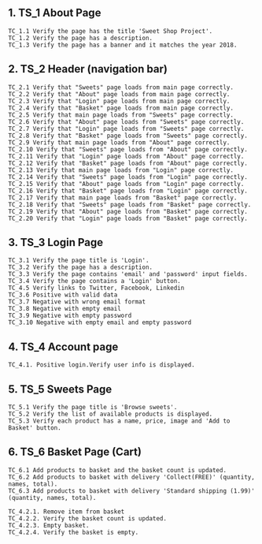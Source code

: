 ## 1. TS_1 About Page
    TC_1.1 Verify the page has the title 'Sweet Shop Project'.
    TC_1.2 Verify the page has a description.
    TC_1.3 Verify the page has a banner and it matches the year 2018.

## 2. TS_2 Header (navigation bar) 
    TC_2.1 Verify that "Sweets" page loads from main page correctly.
    TC_2.2 Verify that "About" page loads from main page correctly.
    TC_2.3 Verify that "Login" page loads from main page correctly.
    TC_2.4 Verify that "Basket" page loads from main page correctly.
    TC_2.5 Verify that main page loads from "Sweets" page correctly.
    TC_2.6 Verify that "About" page loads from "Sweets" page correctly.
    TC_2.7 Verify that "Login" page loads from "Sweets" page correctly.
    TC_2.8 Verify that "Basket" page loads from "Sweets" page correctly.
    TC_2.9 Verify that main page loads from "About" page correctly.
    TC_2.10 Verify that "Sweets" page loads from "About" page correctly.
    TC_2.11 Verify that "Login" page loads from "About" page correctly.
    TC_2.12 Verify that "Basket" page loads from "About" page correctly.
    TC_2.13 Verify that main page loads from "Login" page correctly.
    TC_2.14 Verify that "Sweets" page loads from "Login" page correctly.
    TC_2.15 Verify that "About" page loads from "Login" page correctly.
    TC_2.16 Verify that "Basket" page loads from "Login" page correctly.
    TC_2.17 Verify that main page loads from "Basket" page correctly.
    TC_2.18 Verify that "Sweets" page loads from "Basket" page correctly.
    TC_2.19 Verify that "About" page loads from "Basket" page correctly.
    TC_2.20 Verify that "Login" page loads from "Basket" page correctly.

## 3. TS_3 Login Page
 
    TC_3.1 Verify the page title is 'Login'.
    TC_3.2 Verify the page has a description.
    TC_3.3 Verify the page contains 'email' and 'password' input fields.
    TC_3.4 Verify the page contains a 'Login' button.
    TC_4.5 Verify links to Twitter, Facebook, Linkedin
    TC_3.6 Positive with valid data
    TC_3.7 Negative with wrong email format
    TC_3.8 Negative with empty email
    TC_3.9 Negative with empty password
    TC_3.10 Negative with empty email and empty password

## 4. TS_4 Account page
    TC_4.1. Positive login.Verify user info is displayed.

## 5. TS_5 Sweets Page
    TC_5.1 Verify the page title is 'Browse sweets'.
    TC_5.2 Verify the list of available products is displayed.
    TC_5.3 Verify each product has a name, price, image and 'Add to Basket' button.
 
## 6. TS_6 Basket Page (Cart)
    TC_6.1 Add products to basket and the basket count is updated.
    TC_6.2 Add products to basket with delivery 'Collect(FREE)' (quantity, names, total).
    TC_6.3 Add products to basket with delivery 'Standard shipping (1.99)' (quantity, names, total).
 
    TC_4.2.1. Remove item from basket
    TC_4.2.2. Verify the basket count is updated.
    TC_4.2.3. Empty basket.
    TC_4.2.4. Verify the basket is empty.
 